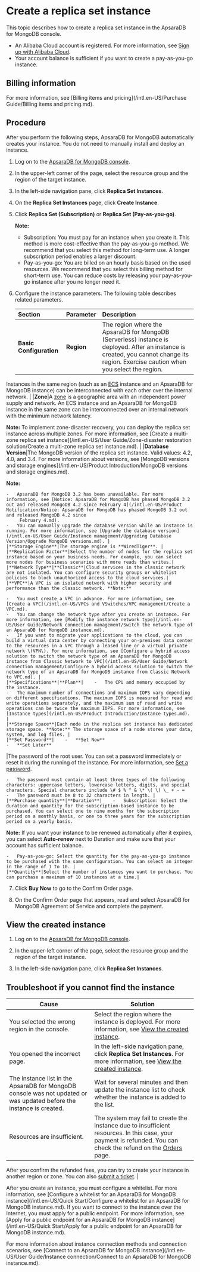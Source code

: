 # Create a replica set instance

This topic describes how to create a replica set instance in the ApsaraDB for MongoDB console.

-   An Alibaba Cloud account is registered. For more information, see [Sign up with Alibaba Cloud](https://www.alibabacloud.com/help/zh/doc-detail/50482.htm).
-   Your account balance is sufficient if you want to create a pay-as-you-go instance.

## Billing information

For more information, see [Billing items and pricing](/intl.en-US/Purchase Guide/Billing items and pricing.md).

## Procedure

After you perform the following steps, ApsaraDB for MongoDB automatically creates your instance. You do not need to manually install and deploy an instance.

1.  Log on to the [ApsaraDB for MongoDB console](https://mongodb.console.aliyun.com/).

2.  In the upper-left corner of the page, select the resource group and the region of the target instance.

3.  In the left-side navigation pane, click **Replica Set Instances**.

4.  On the **Replica Set Instances** page, click **Create Instance**.

5.  Click **Replica Set \(Subscription\)** or **Replica Set \(Pay-as-you-go\)**.

    **Note:**

    -   Subscription: You must pay for an instance when you create it. This method is more cost-effective than the pay-as-you-go method. We recommend that you select this method for long-term use. A longer subscription period enables a larger discount.
    -   Pay-as-you-go: You are billed on an hourly basis based on the used resources. We recommend that you select this billing method for short-term use. You can reduce costs by releasing your pay-as-you-go instance after you no longer need it.
6.  Configure the instance parameters. The following table describes related parameters.

    |Section|Parameter|Description|
    |:------|:--------|:----------|
    |**Basic Configuration**|**Region**|The region where the ApsaraDB for MongoDB \(Serverless\) instance is deployed. After an instance is created, you cannot change its region. Exercise caution when you select the region.

Instances in the same region \(such as an [ECS](~~25367~~) instance and an ApsaraDB for MongoDB instance\) can be interconnected with each other over the internal network. |
    |**Zone**|A [zone](~~40654~~) is a geographic area with an independent power supply and network. An ECS instance and an ApsaraDB for MongoDB instance in the same zone can be interconnected over an internal network with the minimum network latency.

**Note:** To implement zone-disaster recovery, you can deploy the replica set instance across multiple zones. For more information, see [Create a multi-zone replica set instance](/intl.en-US/User Guide/Zone-disaster restoration solution/Create a multi-zone replica set instance.md). |
    |**Database Version**|The MongoDB version of the replica set instance. Valid values: 4.2, 4.0, and 3.4. For more information about versions, see [MongoDB versions and storage engines](/intl.en-US/Product Introduction/MongoDB versions and storage engines.md).

**Note:**

    -   ApsaraDB for MongoDB 3.2 has been unavailable. For more information, see [Notice: ApsaraDB for MongoDB has phased MongoDB 3.2 out and released MongoDB 4.2 since February 4](/intl.en-US/Product Notification/Notice: ApsaraDB for MongoDB has phased MongoDB 3.2 out and released MongoDB 4.2 since
         February 4.md).
    -   You can manually upgrade the database version while an instance is running. For more information, see [Upgrade the database version](/intl.en-US/User Guide/Instance management/Upgrading Database Version/Upgrade MongoDB versions.md). |
    |**Storage Engine**|The storage engine is **WiredTiger**. |
    |**Replication Factor**|Select the number of nodes for the replica set instance based on your business needs. For example, you can select more nodes for business scenarios with more reads than writes.|
    |**Network Type**|**Classic**|Cloud services in the classic network are not isolated. You can configure security groups or whitelist policies to block unauthorized access to the cloud services.|
    |**VPC**|A VPC is an isolated network with higher security and performance than the classic network. **Note:**

    -   You must create a VPC in advance. For more information, see [Create a VPC](/intl.en-US/VPCs and VSwitches/VPC management/Create a VPC.md).
    -   You can change the network type after you create an instance. For more information, see [Modify the instance network type](/intl.en-US/User Guide/Network connection management/Switch the network type of an ApsaraDB for MongoDB instance.md).
    -   If you want to migrate your applications to the cloud, you can build a virtual data center by connecting your on-premises data center to the resources in a VPC through a leased line or a virtual private network \(VPN\). For more information, see [Configure a hybrid access solution to switch the network type of an ApsaraDB for MongoDB instance from Classic Network to VPC](/intl.en-US/User Guide/Network connection management/Configure a hybrid access solution to switch the network type of an ApsaraDB for MongoDB instance from Classic Network to VPC.md). |
    |**Specifications**|**Plan**|    -   The CPU and memory occupied by the instance.
    -   The maximum number of connections and maximum IOPS vary depending on different specifications. The maximum IOPS is measured for read and write operations separately, and the maximum sum of read and write operations can be twice the maximum IOPS. For more information, see [Instance types](/intl.en-US/Product Introduction/Instance types.md). |
    |**Storage Space**|Each node in the replica set instance has dedicated storage space. **Note:** The storage space of a node stores your data, system, and log files. |
    |**Set Password**|    -   **Set Now**
    -   **Set Later**
|The password of the root user. You can set a password immediately or reset it during the running of the instance. For more information, see [Set a password]().

    -   The password must contain at least three types of the following characters: uppercase letters, lowercase letters, digits, and special characters. Special characters include \# $ % ^ & \* \( \) \_ + - =
    -   The password must be 8 to 32 characters in length. |
    |**Purchase quantity**|**Duration**|    -   Subscription: Select the duration and quantity for the subscription-based instance to be purchased. You can select one to nine months for the subscription period on a monthly basis, or one to three years for the subscription period on a yearly basis.

**Note:** If you want your instance to be renewed automatically after it expires, you can select **Auto-renew** next to Duration and make sure that your account has sufficient balance.

    -   Pay-as-you-go: Select the quantity for the pay-as-you-go instance to be purchased with the same configuration. You can select an integer in the range of 1 to 10. |
    |**Quantity**|Select the number of instances you want to purchase. You can purchase a maximum of 10 instances at a time.|

7.  Click **Buy Now** to go to the Confirm Order page.

8.  On the Confirm Order page that appears, read and select ApsaraDB for MongoDB Agreement of Service and complete the payment.


## View the created instance

1.  Log on to the [ApsaraDB for MongoDB console](https://mongodb.console.aliyun.com/).

2.  In the upper-left corner of the page, select the resource group and the region of the target instance.

3.  In the left-side navigation pane, click **Replica Set Instances**.


## Troubleshoot if you cannot find the instance

|Cause|Solution|
|-----|--------|
|You selected the wrong region in the console.|Select the region where the instance is deployed. For more information, see [View the created instance](#section_egw_cbh_blu).|
|You opened the incorrect page.|In the left-side navigation pane, click **Replica Set Instances**. For more information, see [View the created instance](#section_egw_cbh_blu).|
|The instance list in the ApsaraDB for MongoDB console was not updated or was updated before the instance is created.|Wait for several minutes and then update the instance list to check whether the instance is added to the list.|
|Resources are insufficient.|The system may fail to create the instance due to insufficient resources. In this case, your payment is refunded. You can check the refund on the [Orders](https://expense.console.aliyun.com/#/order/list/) page.

After you confirm the refunded fees, you can try to create your instance in another region or zone. You can also [submit a ticket](https://workorder-intl.console.aliyun.com/console.htm#/ticket/createIndex). |

After you create an instance, you must configure a whitelist. For more information, see [Configure a whitelist for an ApsaraDB for MongoDB instance](/intl.en-US/Quick Start/Configure a whitelist for an ApsaraDB for MongoDB instance.md). If you want to connect to the instance over the Internet, you must apply for a public endpoint. For more information, see [Apply for a public endpoint for an ApsaraDB for MongoDB instance](/intl.en-US/Quick Start/Apply for a public endpoint for an ApsaraDB for MongoDB instance.md).

For more information about instance connection methods and connection scenarios, see [Connect to an ApsaraDB for MongoDB instance](/intl.en-US/User Guide/Instance connection/Connect to an ApsaraDB for MongoDB instance.md).

